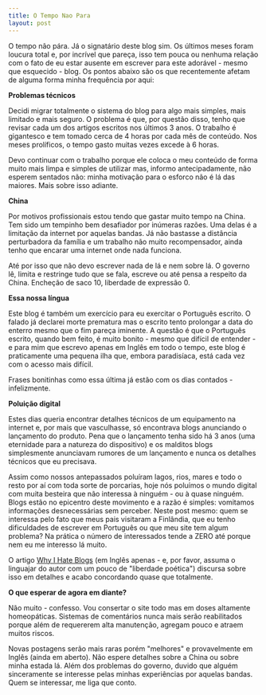 ```yaml
---
title: O Tempo Nao Para
layout: post
---
```

O tempo não pára. Já o signatário deste blog sim. Os últimos meses foram loucura total e, por incrível que pareça, isso tem pouca ou nenhuma relação 
com o fato de eu estar ausente em escrever para este adorável - mesmo que esquecido - blog. Os pontos abaixo são os que recentemente afetam de alguma 
forma minha frequência por aqui:

**Problemas técnicos**

Decidi migrar totalmente o sistema do blog para algo mais simples, mais limitado e mais seguro. O problema é que, por questão disso, tenho 
que revisar cada um dos artigos escritos nos últimos 3 anos. O trabalho é gigantesco e tem tomado cerca de 4 horas por cada mês de conteúdo. 
Nos meses prolíficos, o tempo gasto muitas vezes excede à 6 horas.

Devo continuar com o trabalho porque ele coloca o meu conteúdo de forma muito mais limpa e simples de utilizar mas, informo antecipadamente, não 
esperem sentados não: minha motivação para o esforco não é lá das maiores. Mais sobre isso adiante.

**China**

Por motivos profissionais estou tendo que gastar muito tempo na China. Tem sido um tempinho bem desafiador por inúmeras razões. Uma delas é a
limitação da internet por aquelas bandas. Já não bastasse a distância perturbadora da família e um trabalho não muito recompensador, ainda tenho 
que encarar uma internet onde nada funciona.

Até por isso que não devo escrever nada de lá e nem sobre lá. O governo lê, limita e restringe tudo que se fala, escreve ou até pensa a respeito da 
China. Encheção de saco 10, liberdade de expressão 0.

**Essa nossa língua**

Este blog é também um exercício para eu exercitar o Português escrito. O falado já declarei morte prematura mas o escrito tento prolongar a data do 
enterro mesmo que o fim pareça iminente. A questão é que o Português escrito, quando bem feito, é muito bonito - mesmo que difícil de entender - e 
para mim que escrevo apenas em Inglês em todo o tempo, este blog é praticamente uma pequena ilha que, embora paradisíaca, está cada vez com 
o acesso mais difícil. 

Frases bonitinhas como essa última já estão com os dias contados - infelizmente.

**Poluição digital**

Estes dias queria encontrar detalhes técnicos de um equipamento na internet e, por mais que vasculhasse, só encontrava blogs anunciando o 
lançamento do produto. Pena que o lançamento tenha sido há 3 anos (uma eternidade para a natureza do dispositivo) e os malditos blogs simplesmente 
anunciavam rumores de um lançamento e nunca os detalhes técnicos que eu precisava.

Assim como nossos antepassados poluíram lagos, rios, mares e todo o resto por aí com toda sorte de porcarias, hoje nós poluímos o mundo digital com 
muita besteira que não interessa à ninguém - ou à quase ninguém. Blogs estão no epicentro deste movimento e a razão é simples: vomitamos informações 
desnecessárias sem perceber. Neste post mesmo: quem se interessa pelo fato que meus pais visitaram a Finlândia, que eu tenho dificuldades de escrever 
em Português ou que meu site tem algum problema? Na prática o número de interessados tende a ZERO até porque nem eu me interesso lá muito.

O artigo [Why I Hate Blogs](http://mama.indstate.edu/users/bones/WhyIHateWebLogs.html) (em Inglês apenas - e, por favor, assuma o linguajar do autor 
com um pouco de "liberdade poética") discursa sobre isso em detalhes e acabo concordando quase que totalmente. 

**O que esperar de agora em diante?**

Não muito - confesso. Vou consertar o site todo mas em doses altamente homeopáticas. Sistemas de comentários nunca mais serão reabilitados porque 
além de requererem alta manutenção, agregam pouco e atraem muitos riscos.

Novas postagens serão mais raras porém "melhores" e provavelmente em Inglês (ainda em aberto). Não espere detalhes sobre a China ou sobre minha 
estada lá. Além dos problemas do governo, duvido que alguém sinceramente se interesse pelas minhas experiências por aquelas bandas. Quem se interessar, me 
liga que conto.
